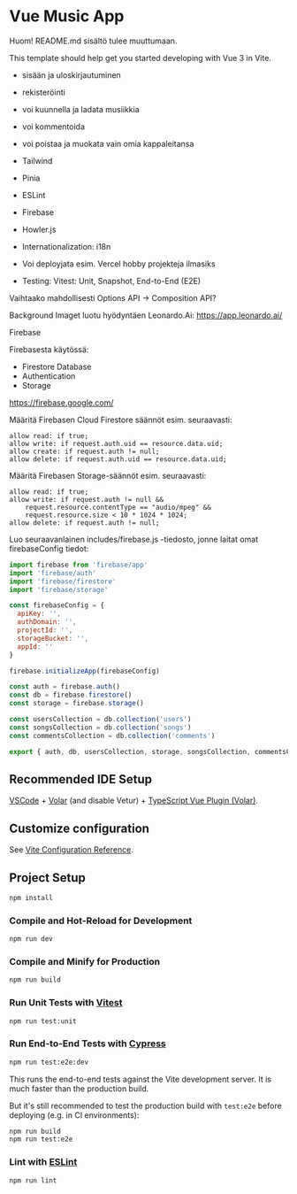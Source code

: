 # Vue Music App

Huom! README.md sisältö tulee muuttumaan.

This template should help get you started developing with Vue 3 in Vite.

- sisään ja uloskirjautuminen
- rekisteröinti
- voi kuunnella ja ladata musiikkia
- voi kommentoida
- voi poistaa ja muokata vain omia kappaleitansa

- Tailwind
- Pinia
- ESLint
- Firebase
- Howler.js
- Internationalization: i18n
- Voi deployjata esim. Vercel hobby projekteja ilmasiks
- Testing: Vitest: Unit, Snapshot, End-to-End (E2E)

Vaihtaako mahdollisesti Options API -> Composition API?

Background Imaget luotu hyödyntäen Leonardo.Ai:
https://app.leonardo.ai/

Firebase

Firebasesta käytössä:

- Firestore Database
- Authentication
- Storage

https://firebase.google.com/

Määritä Firebasen Cloud Firestore säännöt esim. seuraavasti:

```text
allow read: if true;
allow write: if request.auth.uid == resource.data.uid;
allow create: if request.auth != null;
allow delete: if request.auth.uid == resource.data.uid;
```

Määritä Firebasen Storage-säännöt esim. seuraavasti:

```text
allow read: if true;
allow write: if request.auth != null &&
    request.resource.contentType == "audio/mpeg" &&
	request.resource.size < 10 * 1024 * 1024;
allow delete: if request.auth != null;
```

Luo seuraavanlainen includes/firebase.js -tiedosto, jonne laitat omat firebaseConfig tiedot:

```javascript
import firebase from 'firebase/app'
import 'firebase/auth'
import 'firebase/firestore'
import 'firebase/storage'

const firebaseConfig = {
  apiKey: '',
  authDomain: '',
  projectId: '',
  storageBucket: '',
  appId: ''
}

firebase.initializeApp(firebaseConfig)

const auth = firebase.auth()
const db = firebase.firestore()
const storage = firebase.storage()

const usersCollection = db.collection('users')
const songsCollection = db.collection('songs')
const commentsCollection = db.collection('comments')

export { auth, db, usersCollection, storage, songsCollection, commentsCollection }
```

## Recommended IDE Setup

[VSCode](https://code.visualstudio.com/) + [Volar](https://marketplace.visualstudio.com/items?itemName=Vue.volar) (and disable Vetur) + [TypeScript Vue Plugin (Volar)](https://marketplace.visualstudio.com/items?itemName=Vue.vscode-typescript-vue-plugin).

## Customize configuration

See [Vite Configuration Reference](https://vitejs.dev/config/).

## Project Setup

```sh
npm install
```

### Compile and Hot-Reload for Development

```sh
npm run dev
```

### Compile and Minify for Production

```sh
npm run build
```

### Run Unit Tests with [Vitest](https://vitest.dev/)

```sh
npm run test:unit
```

### Run End-to-End Tests with [Cypress](https://www.cypress.io/)

```sh
npm run test:e2e:dev
```

This runs the end-to-end tests against the Vite development server.
It is much faster than the production build.

But it's still recommended to test the production build with `test:e2e` before deploying (e.g. in CI environments):

```sh
npm run build
npm run test:e2e
```

### Lint with [ESLint](https://eslint.org/)

```sh
npm run lint
```
